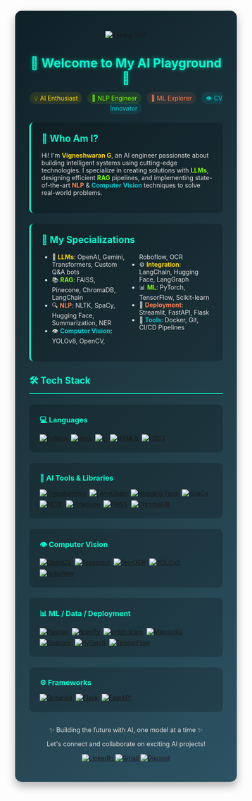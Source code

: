<!-- Gradient Background Container -->
<div style="background: linear-gradient(135deg, #0f2027, #203a43, #2c5364); padding: 2rem; border-radius: 15px; box-shadow: 0 10px 20px rgba(0,0,0,0.3);">

<!-- Typing Intro -->
<p align="center">
  <img src="https://readme-typing-svg.demolab.com?font=Fira+Code&size=28&duration=3000&pause=1000&center=true&vCenter=true&width=1000&height=70&lines=Hi+There!+I'm+Vigneshwaran+G+%F0%9F%91%8B;AI+%7C+NLP+%7C+Computer+Vision+Enthusiast;LLM+%7C+RAG+%7C+Transformers+Engineer&color=00FFD2" alt="Typing SVG" />
</p>

<h1 align="center" style="color:#00FFD2; text-shadow: 0 0 10px rgba(0,255,210,0.5);">🌌 Welcome to My AI Playground 🌌</h1>

<p align="center">
  <span style="color:#FFD700; background: rgba(255,215,0,0.1); padding: 5px 10px; border-radius: 20px;">💡 AI Enthusiast</span> &nbsp;
  <span style="color:#7CFC00; background: rgba(124,252,0,0.1); padding: 5px 10px; border-radius: 20px;">🧠 NLP Engineer</span> &nbsp;
  <span style="color:#FF7F50; background: rgba(255,127,80,0.1); padding: 5px 10px; border-radius: 20px;">🤖 ML Explorer</span> &nbsp;
  <span style="color:#00CED1; background: rgba(0,206,209,0.1); padding: 5px 10px; border-radius: 20px;">👁️ CV Innovator</span>
</p>

<!-- About Card -->
<div style="background: rgba(0,0,0,0.2); padding: 1.5rem; border-radius: 10px; margin: 1.5rem 0; border-left: 4px solid #00FFD2;">
<h2 style="color:#00FFD2; margin-top: 0;">🧠 Who Am I?</h2>
<p style="color: #e0e0e0;">
  Hi! I'm <strong style="color:#FFD700;">Vigneshwaran G</strong>, an AI engineer passionate about building intelligent systems using cutting-edge technologies. I specialize in creating solutions with <strong style="color:#7CFC00;">LLMs</strong>, designing efficient <strong style="color:#7CFC00;">RAG</strong> pipelines, and implementing state-of-the-art <strong style="color:#FF7F50;">NLP</strong> & <strong style="color:#00CED1;">Computer Vision</strong> techniques to solve real-world problems.
</p>
</div>

<!-- Specializations Card -->
<div style="background: rgba(0,0,0,0.2); padding: 1.5rem; border-radius: 10px; margin: 1.5rem 0; border-left: 4px solid #00FFD2;">
<h2 style="color:#00FFD2; margin-top: 0;">🚀 My Specializations</h2>
<ul style="color: #e0e0e0; columns: 2; column-gap: 2rem;">
  <li>🤖 <strong style="color:#FFD700;">LLMs</strong>: OpenAI, Gemini, Transformers, Custom Q&A bots</li>
  <li>📚 <strong style="color:#7CFC00;">RAG</strong>: FAISS, Pinecone, ChromaDB, LangChain</li>
  <li>🔍 <strong style="color:#FF7F50;">NLP</strong>: NLTK, SpaCy, Hugging Face, Summarization, NER</li>
  <li>👁️ <strong style="color:#00CED1;">Computer Vision</strong>: YOLOv8, OpenCV, Roboflow, OCR</li>
  <li>⚙️ <strong style="color:#FFD700;">Integration</strong>: LangChain, Hugging Face, LangGraph</li>
  <li>📊 <strong style="color:#7CFC00;">ML</strong>: PyTorch, TensorFlow, Scikit-learn</li>
  <li>🧰 <strong style="color:#FF7F50;">Deployment</strong>: Streamlit, FastAPI, Flask</li>
  <li>🔧 <strong style="color:#00CED1;">Tools</strong>: Docker, Git, CI/CD Pipelines</li>
</ul>
</div>

<!-- Tech Stack Section -->
<h2 style="color:#00FFD2; border-bottom: 2px solid #00FFD2; padding-bottom: 0.5rem;">🛠️ Tech Stack</h2>

<!-- Languages Card -->
<div style="background: rgba(0,0,0,0.2); padding: 1.5rem; border-radius: 10px; margin: 1.5rem 0;">
<h3 style="color:#00FFD2; margin-top: 0;">💻 Languages</h3>
<div style="display: flex; flex-wrap: wrap; gap: 0.5rem;">
  <a href="https://www.python.org/" target="_blank"><img src="https://img.shields.io/badge/python-3670A0?style=for-the-badge&logo=python&logoColor=ffdd54" alt="Python"/></a>
  <a href="https://www.java.com/" target="_blank"><img src="https://img.shields.io/badge/java-%23ED8B00.svg?style=for-the-badge&logo=openjdk&logoColor=white" alt="Java"/></a>
  <a href="https://en.wikipedia.org/wiki/C_(programming_language)" target="_blank"><img src="https://img.shields.io/badge/c-%2300599C.svg?style=for-the-badge&logo=c&logoColor=white" alt="C"/></a>
  <a href="https://developer.mozilla.org/en-US/docs/Web/HTML" target="_blank"><img src="https://img.shields.io/badge/html5-%23E34F26.svg?style=for-the-badge&logo=html5&logoColor=white" alt="HTML5"/></a>
  <a href="https://developer.mozilla.org/en-US/docs/Web/CSS" target="_blank"><img src="https://img.shields.io/badge/css3-%231572B6.svg?style=for-the-badge&logo=css3&logoColor=white" alt="CSS3"/></a>
</div>
</div>

<!-- AI Tools Card -->
<div style="background: rgba(0,0,0,0.2); padding: 1.5rem; border-radius: 10px; margin: 1.5rem 0;">
<h3 style="color:#00FFD2; margin-top: 0;">🧰 AI Tools & Libraries</h3>
<div style="display: flex; flex-wrap: wrap; gap: 0.5rem;">
  <a href="https://huggingface.co/transformers/" target="_blank"><img src="https://img.shields.io/badge/Transformers-%23FF9900.svg?style=for-the-badge&logo=huggingface&logoColor=white" alt="Transformers"/></a>
  <a href="https://www.langchain.com/" target="_blank"><img src="https://img.shields.io/badge/LangChain-00b894?style=for-the-badge&logo=chainlink&logoColor=white" alt="LangChain"/></a>
  <a href="https://huggingface.co/" target="_blank"><img src="https://img.shields.io/badge/HuggingFace-FFD21F?style=for-the-badge&logo=huggingface&logoColor=black" alt="Hugging Face"/></a>
  <a href="https://spacy.io/" target="_blank"><img src="https://img.shields.io/badge/SpaCy-09a3d5?style=for-the-badge&logo=spacy&logoColor=white" alt="SpaCy"/></a>
  <a href="https://www.nltk.org/" target="_blank"><img src="https://img.shields.io/badge/NLTK-3a85c6?style=for-the-badge&logo=nltk&logoColor=white" alt="NLTK"/></a>
  <a href="https://www.pinecone.io/" target="_blank"><img src="https://img.shields.io/badge/Pinecone-005571?style=for-the-badge&logo=pinecone&logoColor=white" alt="Pinecone"/></a>
  <a href="https://faiss.ai/" target="_blank"><img src="https://img.shields.io/badge/FAISS-4682B4?style=for-the-badge&logo=facebook&logoColor=white" alt="FAISS"/></a>
  <a href="https://www.trychroma.com/" target="_blank"><img src="https://img.shields.io/badge/ChromaDB-6e44ff?style=for-the-badge&logoColor=white" alt="ChromaDB"/></a>
</div>
</div>

<!-- Computer Vision Card -->
<div style="background: rgba(0,0,0,0.2); padding: 1.5rem; border-radius: 10px; margin: 1.5rem 0;">
<h3 style="color:#00FFD2; margin-top: 0;">👁️ Computer Vision</h3>
<div style="display: flex; flex-wrap: wrap; gap: 0.5rem;">
  <a href="https://opencv.org/" target="_blank"><img src="https://img.shields.io/badge/OpenCV-%23white.svg?style=for-the-badge&logo=opencv&logoColor=white" alt="OpenCV"/></a>
  <a href="https://github.com/tesseract-ocr/tesseract" target="_blank"><img src="https://img.shields.io/badge/Tesseract-1a73e8?style=for-the-badge&logo=tesseract&logoColor=white" alt="Tesseract"/></a>
  <a href="https://github.com/chaoyuaw/TerrOCR" target="_blank"><img src="https://img.shields.io/badge/TerrOCR-344955?style=for-the-badge&logoColor=white" alt="TerrOCR"/></a>
  <a href="https://github.com/ultralytics/ultralytics" target="_blank"><img src="https://img.shields.io/badge/YOLOv8-FF0000?style=for-the-badge&logo=yolo&logoColor=white" alt="YOLOv8"/></a>
  <a href="https://roboflow.com/" target="_blank"><img src="https://img.shields.io/badge/Roboflow-2c3e50?style=for-the-badge&logoColor=white" alt="Roboflow"/></a>
</div>
</div>

<!-- ML + Deployment Card -->
<div style="background: rgba(0,0,0,0.2); padding: 1.5rem; border-radius: 10px; margin: 1.5rem 0;">
<h3 style="color:#00FFD2; margin-top: 0;">📊 ML / Data / Deployment</h3>
<div style="display: flex; flex-wrap: wrap; gap: 0.5rem;">
  <a href="https://pandas.pydata.org/" target="_blank"><img src="https://img.shields.io/badge/pandas-%23150458.svg?style=for-the-badge&logo=pandas&logoColor=white" alt="Pandas"/></a>
  <a href="https://numpy.org/" target="_blank"><img src="https://img.shields.io/badge/numpy-%23013243.svg?style=for-the-badge&logo=numpy&logoColor=white" alt="NumPy"/></a>
  <a href="https://scikit-learn.org/" target="_blank"><img src="https://img.shields.io/badge/scikit--learn-%23F7931E.svg?style=for-the-badge&logo=scikit-learn&logoColor=white" alt="scikit-learn"/></a>
  <a href="https://matplotlib.org/" target="_blank"><img src="https://img.shields.io/badge/Matplotlib-%23ffffff.svg?style=for-the-badge&logo=Matplotlib&logoColor=black" alt="Matplotlib"/></a>
  <a href="https://seaborn.pydata.org/" target="_blank"><img src="https://img.shields.io/badge/Seaborn-4c72b0?style=for-the-badge&logoColor=white" alt="Seaborn"/></a>
  <a href="https://pytorch.org/" target="_blank"><img src="https://img.shields.io/badge/PyTorch-%23EE4C2C.svg?style=for-the-badge&logo=PyTorch&logoColor=white" alt="PyTorch"/></a>
  <a href="https://www.tensorflow.org/" target="_blank"><img src="https://img.shields.io/badge/TensorFlow-%23FF6F00.svg?style=for-the-badge&logo=TensorFlow&logoColor=white" alt="TensorFlow"/></a>
</div>
</div>

<!-- Frameworks Card -->
<div style="background: rgba(0,0,0,0.2); padding: 1.5rem; border-radius: 10px; margin: 1.5rem 0;">
<h3 style="color:#00FFD2; margin-top: 0;">⚙️ Frameworks</h3>
<div style="display: flex; flex-wrap: wrap; gap: 0.5rem;">
  <a href="https://streamlit.io/" target="_blank"><img src="https://img.shields.io/badge/Streamlit-%23FE4B4B.svg?style=for-the-badge&logo=streamlit&logoColor=white" alt="Streamlit"/></a>
  <a href="https://flask.palletsprojects.com/" target="_blank"><img src="https://img.shields.io/badge/flask-%23000.svg?style=for-the-badge&logo=flask&logoColor=white" alt="Flask"/></a>
  <a href="https://fastapi.tiangolo.com/" target="_blank"><img src="https://img.shields.io/badge/FastAPI-009688?style=for-the-badge&logo=fastapi&logoColor=white" alt="FastAPI"/></a>
</div>
</div>

<!-- Footer -->

<div align="center" style="margin-top: 2rem; color: #e0e0e0; font-size: 0.9rem;">
  <p>✨ Building the future with AI, one model at a time ✨</p>
  <p>Let's connect and collaborate on exciting AI projects!</p>
</div>

<p align="center">
  <a href="https://www.linkedin.com/in/vigneshwaran-g-28211225a/">
    <img src="https://img.shields.io/badge/LinkedIn-%230077B5.svg?style=for-the-badge&logo=linkedin&logoColor=white" alt="LinkedIn" />
  </a>
  <a href="mailto:vigneshwarang782@gmail.com">
    <img src="https://img.shields.io/badge/Gmail-D14836?style=for-the-badge&logo=gmail&logoColor=white" alt="Gmail" />
  </a>
  <a href="https://discord.gg/rhUAeYEz">
    <img src="https://img.shields.io/badge/Discord-5865F2?style=for-the-badge&logo=discord&logoColor=white" alt="Discord" />
  </a>
</p>

</div> <!-- End Gradient Background Container -->
